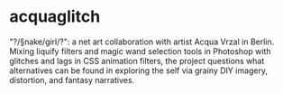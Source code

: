 # acquaglitch
"?/§nake/girl/?": a net art collaboration with artist Acqua Vrzal in Berlin. Mixing liquify filters and magic wand selection tools in Photoshop with glitches and lags in CSS animation filters, the project questions what alternatives can be found in exploring the self via grainy DIY imagery, distortion, and fantasy narratives. 
